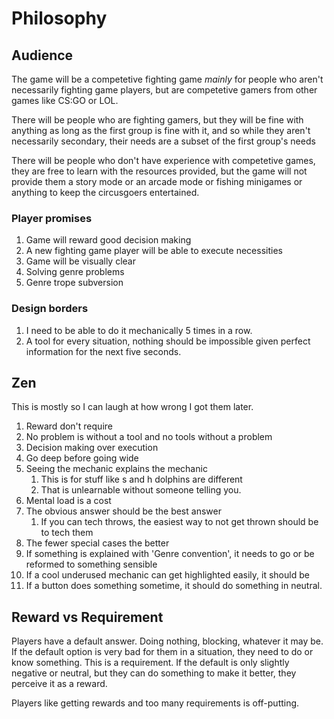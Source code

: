 # Philosophy
## Audience
The game will be a competetive fighting game *mainly* for people who aren't necessarily fighting game players, but are competetive
gamers from other games like CS:GO or LOL.

There will be people who are fighting gamers, but they will be fine with anything as long as the first group is fine with it, and so
while they aren't necessarily secondary, their needs are a subset of the first group's needs

There will be people who don't have experience with competetive games, they are free to learn with the resources provided, but the
game will not provide them a story mode or an arcade mode or fishing minigames or anything to keep the circusgoers entertained.

### Player promises
1. Game will reward good decision making
2. A new fighting game player will be able to execute necessities
3. Game will be visually clear
4. Solving genre problems
5. Genre trope subversion

### Design borders
1. I need to be able to do it mechanically 5 times in a row.
2. A tool for every situation, nothing should be impossible given perfect information for the next five seconds.

## Zen
This is mostly so I can laugh at how wrong I got them later.

1. Reward don't require
2. No problem is without a tool and no tools without a problem
3. Decision making over execution
4. Go deep before going wide
5. Seeing the mechanic explains the mechanic
   1. This is for stuff like s and h dolphins are different
   2. That is unlearnable without someone telling you.
6. Mental load is a cost
7. The obvious answer should be the best answer
   1. If you can tech throws, the easiest way to not get thrown should be to tech them
8. The fewer special cases the better
9.  If something is explained with 'Genre convention', it needs to go or be reformed to something sensible
10. If a cool underused mechanic can get highlighted easily, it should be
11. If a button does something sometime, it should do something in neutral.


## Reward vs Requirement
Players have a default answer. Doing nothing, blocking, whatever it may be. If the default option is very bad for them in a situation, they need to do or know something. This is a requirement. If the default is only slightly negative or neutral, but they can do something to make it better, they perceive it as a reward.

Players like getting rewards and too many requirements is off-putting.
